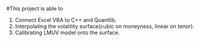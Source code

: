 #This project is able to

1. Connect Excel VBA to C++ and Quantlib.
2. Interpolating the volatility surface(cubic on moneyness, linear on tenor).
3. Calibrating LMUV model onto the surface.